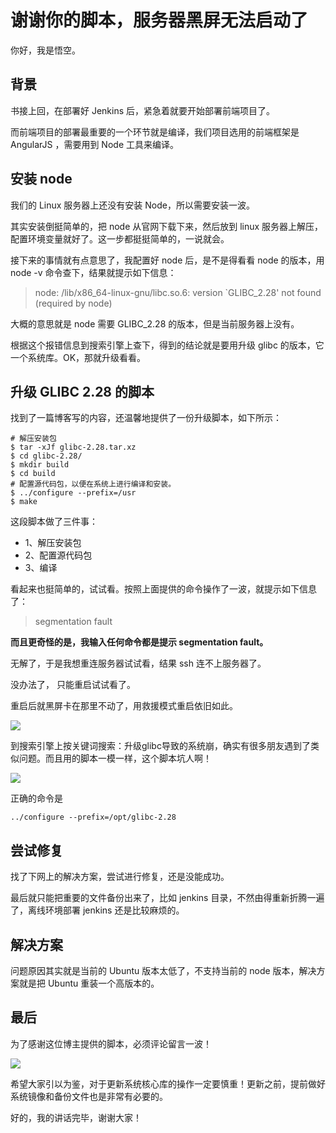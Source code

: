 # 谢谢你的脚本，服务器黑屏无法启动了

你好，我是悟空。

## 背景

书接上回，在部署好 Jenkins 后，紧急着就要开始部署前端项目了。

而前端项目的部署最重要的一个环节就是编译，我们项目选用的前端框架是 AngularJS ，需要用到 Node 工具来编译。

## 安装 node

我们的 Linux 服务器上还没有安装 Node，所以需要安装一波。

其实安装倒挺简单的，把 node 从官网下载下来，然后放到 linux 服务器上解压，配置环境变量就好了。这一步都挺挺简单的，一说就会。

接下来的事情就有点意思了，我配置好 node 后，是不是得看看 node 的版本，用 node -v 命令查下，结果就提示如下信息：

> node: /lib/x86_64-linux-gnu/libc.so.6: version `GLIBC_2.28' not found (required by node)

大概的意思就是 node 需要 GLIBC_2.28 的版本，但是当前服务器上没有。

根据这个报错信息到搜索引擎上查下，得到的结论就是要用升级 glibc 的版本，它一个系统库。OK，那就升级看看。

## 升级 GLIBC 2.28 的脚本

找到了一篇博客写的内容，还温馨地提供了一份升级脚本，如下所示：

``` SH
# 解压安装包
$ tar -xJf glibc-2.28.tar.xz
$ cd glibc-2.28/
$ mkdir build
$ cd build
# 配置源代码包，以便在系统上进行编译和安装。
$ ../configure --prefix=/usr
$ make
```

这段脚本做了三件事：

- 1、解压安装包
- 2、配置源代码包
- 3、编译

看起来也挺简单的，试试看。按照上面提供的命令操作了一波，就提示如下信息了：

> segmentation fault

**而且更奇怪的是，我输入任何命令都是提示 segmentation fault。**

无解了，于是我想重连服务器试试看，结果 ssh 连不上服务器了。

没办法了， 只能重启试试看了。

重启后就黑屏卡在那里不动了，用救援模式重启依旧如此。

![](http://cdn.jayh.club/top/image-20240607093352260.png)

到搜索引擎上按关键词搜索：升级glibc导致的系统崩，确实有很多朋友遇到了类似问题。而且用的脚本一模一样，这个脚本坑人啊！

![](http://cdn.jayh.club/top/image-20240607094445565.png)

正确的命令是 

``` SH
../configure --prefix=/opt/glibc-2.28
```

## 尝试修复

找了下网上的解决方案，尝试进行修复，还是没能成功。

最后就只能把重要的文件备份出来了，比如 jenkins 目录，不然由得重新折腾一遍了，离线环境部署 jenkins 还是比较麻烦的。

## 解决方案

问题原因其实就是当前的 Ubuntu 版本太低了，不支持当前的 node 版本，解决方案就是把 Ubuntu 重装一个高版本的。

## 最后

为了感谢这位博主提供的脚本，必须评论留言一波！

![](http://cdn.jayh.club/top/image-20240607095053944.png)

希望大家引以为鉴，对于更新系统核心库的操作一定要慎重！更新之前，提前做好系统镜像和备份文件也是非常有必要的。

好的，我的讲话完毕，谢谢大家！